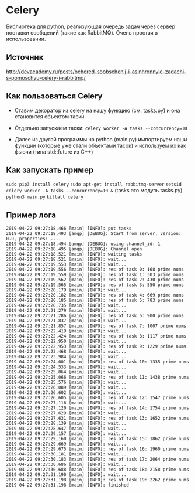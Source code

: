 # Celery 

Библиотека для python, реализующая очередь задач через сервер поставки сообщений (такие как RabbitMQ). Очень простая в использовании.

## Источник
http://devacademy.ru/posts/ochered-soobschenij-i-asinhronnyie-zadachi-s-pomoschyu-celery-i-rabbitmq/

## Как пользоваться Celery
* Ставим декоратор из celery на нашу функцию (см. tasks.py) и она становится объектом таски

* Отдельно запускаем таски: `celery worker -A tasks --concurrency=10`

* Далее из другой программы на python (main.py) импортируем наши функции (которые уже стали объектами тасок) и используем их как фьючи (типа std::future из C++)

## Как запускать пример
`sudo pip3 install celery`
`sudo apt-get install rabbitmq-server`
`setsid celery worker -A tasks --concurrency=10 &` (tasks это модуль tasks.py)
`python3 main.py`
`killall celery`

## Пример лога
```
2019-04-22 09:27:18,466 [main] [INFO]: put tasks
2019-04-22 09:27:18,493 [amqp] [DEBUG]: Start from server, version: 0.9, properties: ....
2019-04-22 09:27:18,494 [amqp] [DEBUG]: using channel_id: 1
2019-04-22 09:27:18,495 [amqp] [DEBUG]: Channel open
2019-04-22 09:27:18,521 [main] [INFO]: waiting tasks
2019-04-22 09:27:18,521 [main] [INFO]: wait...
2019-04-22 09:27:19,553 [main] [INFO]: wait...
2019-04-22 09:27:19,556 [main] [INFO]: res of task 0: 168 prime nums
2019-04-22 09:27:19,559 [main] [INFO]: res of task 1: 303 prime nums
2019-04-22 09:27:19,562 [main] [INFO]: res of task 2: 430 prime nums
2019-04-22 09:27:19,565 [main] [INFO]: res of task 3: 550 prime nums
2019-04-22 09:27:20,179 [main] [INFO]: wait...
2019-04-22 09:27:20,182 [main] [INFO]: res of task 4: 669 prime nums
2019-04-22 09:27:20,185 [main] [INFO]: res of task 5: 783 prime nums
2019-04-22 09:27:20,735 [main] [INFO]: wait...
2019-04-22 09:27:21,279 [main] [INFO]: wait...
2019-04-22 09:27:21,286 [main] [INFO]: res of task 6: 900 prime nums
2019-04-22 09:27:21,837 [main] [INFO]: wait...
2019-04-22 09:27:21,857 [main] [INFO]: res of task 7: 1007 prime nums
2019-04-22 09:27:22,419 [main] [INFO]: wait...
2019-04-22 09:27:22,424 [main] [INFO]: res of task 8: 1117 prime nums
2019-04-22 09:27:22,950 [main] [INFO]: wait...
2019-04-22 09:27:22,953 [main] [INFO]: res of task 9: 1229 prime nums
2019-04-22 09:27:23,468 [main] [INFO]: wait...
2019-04-22 09:27:23,984 [main] [INFO]: wait...
2019-04-22 09:27:24,001 [main] [INFO]: res of task 10: 1335 prime nums
2019-04-22 09:27:24,533 [main] [INFO]: wait...
2019-04-22 09:27:25,064 [main] [INFO]: wait...
2019-04-22 09:27:25,066 [main] [INFO]: res of task 11: 1438 prime nums
2019-04-22 09:27:25,576 [main] [INFO]: wait...
2019-04-22 09:27:26,089 [main] [INFO]: wait...
2019-04-22 09:27:26,602 [main] [INFO]: wait...
2019-04-22 09:27:26,605 [main] [INFO]: res of task 12: 1547 prime nums
2019-04-22 09:27:27,116 [main] [INFO]: wait...
2019-04-22 09:27:27,120 [main] [INFO]: res of task 14: 1754 prime nums
2019-04-22 09:27:27,629 [main] [INFO]: wait...
2019-04-22 09:27:27,631 [main] [INFO]: res of task 13: 1652 prime nums
2019-04-22 09:27:28,139 [main] [INFO]: wait...
2019-04-22 09:27:28,647 [main] [INFO]: wait...
2019-04-22 09:27:29,157 [main] [INFO]: wait...
2019-04-22 09:27:29,160 [main] [INFO]: res of task 15: 1862 prime nums
2019-04-22 09:27:29,669 [main] [INFO]: wait...
2019-04-22 09:27:29,675 [main] [INFO]: res of task 16: 1960 prime nums
2019-04-22 09:27:30,181 [main] [INFO]: wait...
2019-04-22 09:27:30,183 [main] [INFO]: res of task 17: 2064 prime nums
2019-04-22 09:27:30,686 [main] [INFO]: wait...
2019-04-22 09:27:30,688 [main] [INFO]: res of task 18: 2158 prime nums
2019-04-22 09:27:31,190 [main] [INFO]: wait...
2019-04-22 09:27:31,198 [main] [INFO]: res of task 19: 2262 prime nums
2019-04-22 09:27:31,198 [main] [INFO]: finished
```